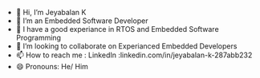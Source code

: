 - 👋 Hi, I’m Jeyabalan K
- 👀 I’m an Embedded Software Developer
- 🌱 I have a good experiance in RTOS and Embedded Software Programming
- 💞️ I’m looking to collaborate on Experianced Embedded Developers
- 📫 How to reach me : LinkedIn :linkedin.com/in/jeyabalan-k-287abb232
- 😄 Pronouns: He/ Him
<!---
jeyabalan-1902/jeyabalan-1902 is a ✨ special ✨ repository because its `README.md` (this file) appears on your GitHub profile.
You can click the Preview link to take a look at your changes.
--->
